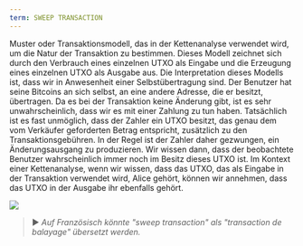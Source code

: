 ```yaml
---
term: SWEEP TRANSACTION
---
```


Muster oder Transaktionsmodell, das in der Kettenanalyse verwendet wird, um die Natur der Transaktion zu bestimmen. Dieses Modell zeichnet sich durch den Verbrauch eines einzelnen UTXO als Eingabe und die Erzeugung eines einzelnen UTXO als Ausgabe aus. Die Interpretation dieses Modells ist, dass wir in Anwesenheit einer Selbstübertragung sind. Der Benutzer hat seine Bitcoins an sich selbst, an eine andere Adresse, die er besitzt, übertragen. Da es bei der Transaktion keine Änderung gibt, ist es sehr unwahrscheinlich, dass wir es mit einer Zahlung zu tun haben. Tatsächlich ist es fast unmöglich, dass der Zahler ein UTXO besitzt, das genau dem vom Verkäufer geforderten Betrag entspricht, zusätzlich zu den Transaktionsgebühren. In der Regel ist der Zahler daher gezwungen, ein Änderungsausgang zu produzieren. Wir wissen dann, dass der beobachtete Benutzer wahrscheinlich immer noch im Besitz dieses UTXO ist. Im Kontext einer Kettenanalyse, wenn wir wissen, dass das UTXO, das als Eingabe in der Transaktion verwendet wird, Alice gehört, können wir annehmen, dass das UTXO in der Ausgabe ihr ebenfalls gehört.

![](../../dictionnaire/assets/6.png)

> ► *Auf Französisch könnte "sweep transaction" als "transaction de balayage" übersetzt werden.*